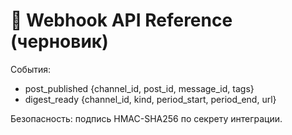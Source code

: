 # 📡 Webhook API Reference (черновик)

События:
- post_published {channel_id, post_id, message_id, tags}
- digest_ready {channel_id, kind, period_start, period_end, url}

Безопасность: подпись HMAC-SHA256 по секрету интеграции.
